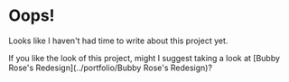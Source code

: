 # Oops! 
Looks like I haven't had time to write about this project yet. 

If you like the look of this project, might I suggest taking a look at [Bubby Rose's Redesign](../portfolio/Bubby Rose's Redesign)?